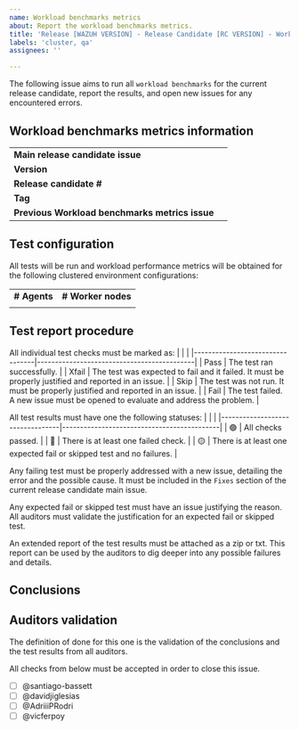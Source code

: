 ```yaml
---
name: Workload benchmarks metrics 
about: Report the workload benchmarks metrics.
title: 'Release [WAZUH VERSION] - Release Candidate [RC VERSION] - Workload benchmarks metrics'
labels: 'cluster, qa'
assignees: ''

---
```


The following issue aims to run all `workload benchmarks` for the current release candidate, report the results, and open new issues for any encountered errors.

## Workload benchmarks metrics information
|                                               |                                            |
|-----------------------------------------------|--------------------------------------------|
| **Main release candidate issue**              |                                            |
| **Version**                                   |                                            |
| **Release candidate #**                       |                                            |
| **Tag**                                       |                                            |
| **Previous Workload benchmarks metrics issue**|                                            |

## Test configuration
All tests will be run and workload performance metrics will be obtained for the following clustered environment configurations:

|                   |                    |
|-------------------|--------------------|
| **# Agents**      | **# Worker nodes** |
|                   |                    |

## Test report procedure
All individual test checks must be marked as:
|                                  |                                            |
|---------------------------------|--------------------------------------------|
| Pass | The test ran successfully. |
| Xfail | The test was expected to fail and it failed. It must be properly justified and reported in an issue.  |
| Skip | The test was not run. It must be properly justified and reported in an issue.  |
| Fail | The test failed. A new issue must be opened to evaluate and address the problem. |

All test results must have one the following statuses: 
|                                  |                                            |
|---------------------------------|--------------------------------------------|
| :green_circle:  | All checks passed. |
| :red_circle:  | There is at least one failed check. |
| :yellow_circle:  | There is at least one expected fail or skipped test and no failures. |

Any failing test must be properly addressed with a new issue, detailing the error and the possible cause. It must be included in the `Fixes` section of the current release candidate main issue.

Any expected fail or skipped test must have an issue justifying the reason. All auditors must validate the justification for an expected fail or skipped test.

An extended report of the test results must be attached as a zip or txt. This report can be used by the auditors to dig deeper into any possible failures and details.

## Conclusions

<!--
All tests have been executed and the results can be found [here]().

All tests have passed and the fails have been reported or justified. I therefore conclude that this issue is finished and OK for this release candidate.

For a detailed conclusion and report on the cluster performance metrics please refer to [Issue comment]().
-->

## Auditors validation
The definition of done for this one is the validation of the conclusions and the test results from all auditors.

All checks from below must be accepted in order to close this issue.

- [ ] @santiago-bassett 
- [ ] @davidjiglesias 
- [ ] @AdriiiPRodri  
- [ ] @vicferpoy 

